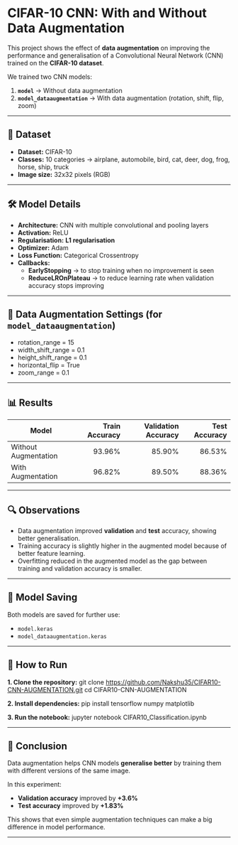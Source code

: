 # CIFAR-10 CNN: With and Without Data Augmentation

This project shows the effect of **data augmentation** on improving the performance and generalisation of a Convolutional Neural Network (CNN) trained on the **CIFAR-10 dataset**.

We trained two CNN models:
1. **`model`** → Without data augmentation  
2. **`model_dataaugmentation`** → With data augmentation (rotation, shift, flip, zoom)

---

## 📌 Dataset
- **Dataset:** CIFAR-10
- **Classes:** 10 categories → airplane, automobile, bird, cat, deer, dog, frog, horse, ship, truck
- **Image size:** 32x32 pixels (RGB)

---

## 🛠️ Model Details
- **Architecture:** CNN with multiple convolutional and pooling layers
- **Activation:** ReLU
- **Regularisation:** **L1 regularisation**
- **Optimizer:** Adam
- **Loss Function:** Categorical Crossentropy
- **Callbacks:**
  - **EarlyStopping** → to stop training when no improvement is seen
  - **ReduceLROnPlateau** → to reduce learning rate when validation accuracy stops improving

---

## 🎯 Data Augmentation Settings (for `model_dataaugmentation`)
- rotation_range = 15
- width_shift_range = 0.1
- height_shift_range = 0.1
- horizontal_flip = True
- zoom_range = 0.1

---

## 📊 Results

| Model                 | Train Accuracy | Validation Accuracy | Test Accuracy |
|-----------------------|---------------:|--------------------:|--------------:|
| Without Augmentation  | 93.96%         | 85.90%              | 86.53%        |
| With Augmentation     | 96.82%         | 89.50%              | 88.36%        |

---

## 🔍 Observations
- Data augmentation improved **validation** and **test** accuracy, showing better generalisation.  
- Training accuracy is slightly higher in the augmented model because of better feature learning.  
- Overfitting reduced in the augmented model as the gap between training and validation accuracy is smaller.  

---

## 💾 Model Saving
Both models are saved for further use:

- `model.keras`
- `model_dataaugmentation.keras`

---

## 🚀 How to Run

**1. Clone the repository:**
git clone https://github.com/Nakshu35/CIFAR10-CNN-AUGMENTATION.git
cd CIFAR10-CNN-AUGMENTATION

**2. Install dependencies:**
pip install tensorflow numpy matplotlib

**3. Run the notebook:**
jupyter notebook CIFAR10_Classification.ipynb

---

## 📌 Conclusion
Data augmentation helps CNN models **generalise better** by training them with different versions of the same image.  

In this experiment:
- **Validation accuracy** improved by **+3.6%**
- **Test accuracy** improved by **+1.83%**

This shows that even simple augmentation techniques can make a big difference in model performance.

---